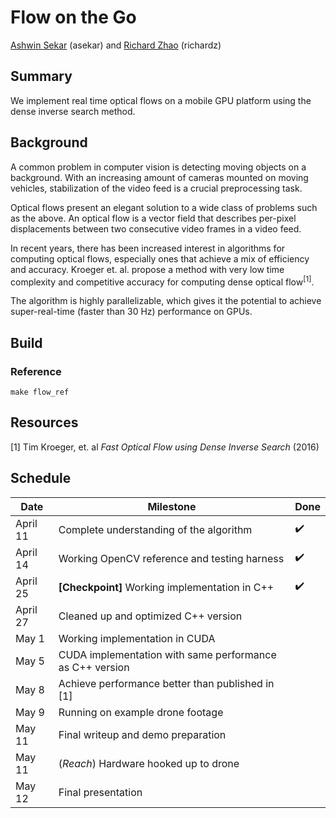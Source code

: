 # Flow on the Go

[Ashwin Sekar](mailto:asekar@andrew.cmu.edu) (asekar)
and [Richard Zhao](mailto:richardz@andrew.cmu.edu) (richardz)

## Summary

We implement real time optical flows on a mobile GPU platform using the dense inverse search method.

## Background

A common problem in computer vision is detecting moving objects on a background. With an increasing
amount of cameras mounted on moving vehicles, stabilization of the video feed is a crucial
preprocessing task.

Optical flows present an elegant solution to a wide class of problems such as the above. An optical
flow is a vector field that describes per-pixel displacements between two consecutive video frames
in a video feed.

In recent years, there has been increased interest in algorithms for computing optical flows,
especially ones that achieve a mix of efficiency and accuracy. Kroeger et. al. propose a method with
very low time complexity and competitive accuracy for computing dense optical flow<sup>[1]</sup>.

The algorithm is highly parallelizable, which gives it the potential to achieve super-real-time
(faster than 30 Hz) performance on GPUs.

## Build

### Reference

```shell
make flow_ref
```

## Resources

[1] Tim Kroeger, et. al *Fast Optical Flow using Dense Inverse Search* (2016)

## Schedule

| Date     | Milestone                                                     | Done |
| -------- | ------------------------------------------------------------- | ---- |
| April 11 | Complete understanding of the algorithm                       |  ✔️   |
| April 14 | Working OpenCV reference and testing harness                  |  ✔️   |
| April 25 | **[Checkpoint]** Working implementation in C++                |  ✔️   |
| April 27 | Cleaned up and optimized C++ version                          |      |
| May 1    | Working implementation in CUDA                                |      |
| May 5    | CUDA implementation with same performance as C++ version      |      |
| May 8    | Achieve performance better than published in [1]              |      |
| May 9    | Running on example drone footage                              |      |
| May 11   | Final writeup and demo preparation                            |      |
| May 11   | (_Reach_) Hardware hooked up to drone                         |      |
| May 12   | Final presentation                                            |      |
